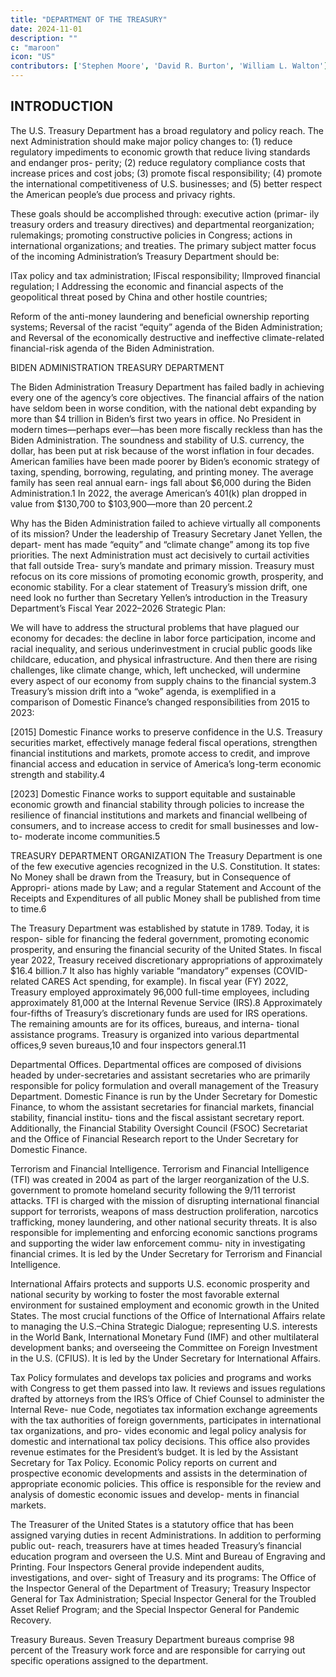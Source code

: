 ```yaml
---
title: "DEPARTMENT OF THE TREASURY"
date: 2024-11-01
description: ""
c: "maroon"
icon: "US"
contributors: ['Stephen Moore', 'David R. Burton', 'William L. Walton']
---
```



## INTRODUCTION

The U.S. Treasury Department has a broad regulatory and policy reach. The next Administration should make major policy changes to: (1) reduce regulatory impediments to economic growth that reduce living standards and endanger pros- perity; (2) reduce regulatory compliance costs that increase prices and cost jobs; (3) promote fiscal responsibility; (4) promote the international competitiveness of U.S. businesses; and (5) better respect the American people’s due process and privacy rights.

These goals should be accomplished through: executive action (primar-
ily treasury orders and treasury directives) and departmental reorganization;
rulemakings; promoting constructive policies in Congress; actions in international
organizations; and treaties.
The primary subject matter focus of the incoming Administration’s Treasury
Department should be:

lTax policy and tax administration;
lFiscal responsibility;
lImproved financial regulation;
l
Addressing the economic and financial aspects of the geopolitical threat
posed by China and other hostile countries;

Reform of the anti-money laundering and beneficial ownership
reporting systems;
Reversal of the racist “equity” agenda of the Biden Administration; and
Reversal of the economically destructive and ineffective climate-related
financial-risk agenda of the Biden Administration.

BIDEN ADMINISTRATION TREASURY DEPARTMENT

The Biden Administration Treasury Department has failed badly in achieving
every one of the agency’s core objectives. The financial affairs of the nation have
seldom been in worse condition, with the national debt expanding by more than $4
trillion in Biden’s first two years in office. No President in modern times—perhaps
ever—has been more fiscally reckless than has the Biden Administration.
The soundness and stability of U.S. currency, the dollar, has been put at risk
because of the worst inflation in four decades. American families have been
made poorer by Biden’s economic strategy of taxing, spending, borrowing,
regulating, and printing money. The average family has seen real annual earn-
ings fall about $6,000 during the Biden Administration.1 In 2022, the average
American’s 401(k) plan dropped in value from $130,700 to $103,900—more
than 20 percent.2

Why has the Biden Administration failed to achieve virtually all components of
its mission? Under the leadership of Treasury Secretary Janet Yellen, the depart-
ment has made “equity” and “climate change” among its top five priorities. The
next Administration must act decisively to curtail activities that fall outside Trea-
sury’s mandate and primary mission. Treasury must refocus on its core missions
of promoting economic growth, prosperity, and economic stability.
For a clear statement of Treasury’s mission drift, one need look no further
than Secretary Yellen’s introduction in the Treasury Department’s Fiscal Year
2022–2026 Strategic Plan:

We will have to address the structural problems that have plagued our
economy for decades: the decline in labor force participation, income and
racial inequality, and serious underinvestment in crucial public goods like
childcare, education, and physical infrastructure. And then there are rising
challenges, like climate change, which, left unchecked, will undermine every
aspect of our economy from supply chains to the financial system.3
Treasury’s mission drift into a “woke” agenda, is exemplified in a comparison
of Domestic Finance’s changed responsibilities from 2015 to 2023:

[2015] Domestic Finance works to preserve confidence in the U.S. Treasury
securities market, effectively manage federal fiscal operations, strengthen
financial institutions and markets, promote access to credit, and improve
financial access and education in service of America’s long-term economic
strength and stability.4

[2023] Domestic Finance works to support equitable and sustainable
economic growth and financial stability through policies to increase the
resilience of financial institutions and markets and financial wellbeing of
consumers, and to increase access to credit for small businesses and low-to-
moderate income communities.5

TREASURY DEPARTMENT ORGANIZATION
The Treasury Department is one of the few executive agencies recognized in
the U.S. Constitution. It states:
No Money shall be drawn from the Treasury, but in Consequence of Appropri-
ations made by Law; and a regular Statement and Account of the Receipts and
Expenditures of all public Money shall be published from time to time.6

The Treasury Department was established by statute in 1789. Today, it is respon-
sible for financing the federal government, promoting economic prosperity, and
ensuring the financial security of the United States. In fiscal year 2022, Treasury
received discretionary appropriations of approximately $16.4 billion.7 It also has
highly variable “mandatory” expenses (COVID-related CARES Act spending,
for example).
In fiscal year (FY) 2022, Treasury employed approximately 96,000 full-time
employees, including approximately 81,000 at the Internal Revenue Service
(IRS).8 Approximately four-fifths of Treasury’s discretionary funds are used for
IRS operations. The remaining amounts are for its offices, bureaus, and interna-
tional assistance programs.
Treasury is organized into various departmental offices,9 seven bureaus,10 and
four inspectors general.11

Departmental Offices. Departmental offices are composed of divisions headed
by under-secretaries and assistant secretaries who are primarily responsible for
policy formulation and overall management of the Treasury Department.
Domestic Finance is run by the Under Secretary for Domestic Finance, to whom
the assistant secretaries for financial markets, financial stability, financial institu-
tions and the fiscal assistant secretary report. Additionally, the Financial Stability
Oversight Council (FSOC) Secretariat and the Office of Financial Research report
to the Under Secretary for Domestic Finance.﻿

Terrorism and Financial Intelligence. Terrorism and Financial Intelligence (TFI)
was created in 2004 as part of the larger reorganization of the U.S. government to
promote homeland security following the 9/11 terrorist attacks. TFI is charged with
the mission of disrupting international financial support for terrorists, weapons of
mass destruction proliferation, narcotics trafficking, money laundering, and other
national security threats. It is also responsible for implementing and enforcing
economic sanctions programs and supporting the wider law enforcement commu-
nity in investigating financial crimes. It is led by the Under Secretary for Terrorism
and Financial Intelligence.

International Affairs protects and supports U.S. economic prosperity and
national security by working to foster the most favorable external environment for
sustained employment and economic growth in the United States. The most crucial
functions of the Office of International Affairs relate to managing the U.S.–China
Strategic Dialogue; representing U.S. interests in the World Bank, International
Monetary Fund (IMF) and other multilateral development banks; and overseeing
the Committee on Foreign Investment in the U.S. (CFIUS). It is led by the Under
Secretary for International Affairs.

Tax Policy formulates and develops tax policies and programs and works with
Congress to get them passed into law. It reviews and issues regulations drafted by
attorneys from the IRS’s Office of Chief Counsel to administer the Internal Reve-
nue Code, negotiates tax information exchange agreements with the tax authorities
of foreign governments, participates in international tax organizations, and pro-
vides economic and legal policy analysis for domestic and international tax policy
decisions. This office also provides revenue estimates for the President’s budget.
It is led by the Assistant Secretary for Tax Policy.
Economic Policy reports on current and prospective economic developments
and assists in the determination of appropriate economic policies. This office is
responsible for the review and analysis of domestic economic issues and develop-
ments in financial markets.

The Treasurer of the United States is a statutory office that has been assigned
varying duties in recent Administrations. In addition to performing public out-
reach, treasurers have at times headed Treasury’s financial education program
and overseen the U.S. Mint and Bureau of Engraving and Printing.
Four Inspectors General provide independent audits, investigations, and over-
sight of Treasury and its programs: The Office of the Inspector General of the
Department of Treasury; Treasury Inspector General for Tax Administration;
Special Inspector General for the Troubled Asset Relief Program; and the Special
Inspector General for Pandemic Recovery.

Treasury Bureaus. Seven Treasury Department bureaus comprise 98 percent
of the Treasury work force and are responsible for carrying out specific operations
assigned to the department.

